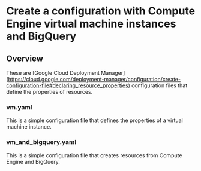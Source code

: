 # Create a configuration with Compute Engine virtual machine instances and BigQuery

## Overview

These are [Google Cloud Deployment Manager]
(https://cloud.google.com/deployment-manager/configuration/create-configuration-file#declaring_resource_properties)
configuration files that define the properties of resources.

### vm.yaml

This is a simple configuration file that defines the properties of a virtual
machine instance.

### vm_and_bigquery.yaml

This is a simple configuration file that creates resources from Compute Engine
and BigQuery.
